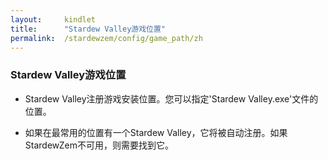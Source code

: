 ```yaml
---
layout:     kindlet
title:      "Stardew Valley游戏位置"
permalink:  /stardewzem/config/game_path/zh
---
```


### **Stardew Valley游戏位置**

* Stardew Valley注册游戏安装位置。您可以指定'Stardew Valley.exe'文件的位置。

* 如果在最常用的位置有一个Stardew Valley，它将被自动注册。如果StardewZem不可用，则需要找到它。 

<br/>
<br/>
